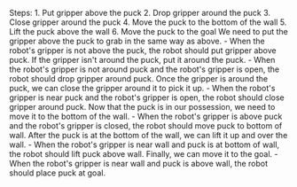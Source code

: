 

Steps:  1. Put gripper above the puck  2. Drop gripper around the puck  3. Close gripper around the puck  4. Move the puck to the bottom of the wall  5. Lift the puck above the wall  6. Move the puck to the goal
    We need to put the gripper above the puck to grab in the same way as above. 
    - When the robot's gripper is not above the puck, the robot should put gripper above puck.
    If the gripper isn't around the puck, put it around the puck.
    - When the robot's gripper is not around puck and the robot's gripper is open, the robot should drop gripper around puck.
    Once the gripper is around the puck, we can close the gripper around it to pick it up. 
    - When the robot's gripper is near puck and the robot's gripper is open, the robot should close gripper around puck.
    Now that the puck is in our possession, we need to move it to the bottom of the wall.
    - When the robot's gripper is above puck and the robot's gripper is closed, the robot should move puck to bottom of wall.
    After the puck is at the bottom of the wall, we can lift it up and over the wall.
    - When the robot's gripper is near wall and puck is at bottom of wall, the robot should lift puck above wall.
    Finally, we can move it to the goal.
    - When the robot's gripper is near wall and puck is above wall, the robot should place puck at goal.